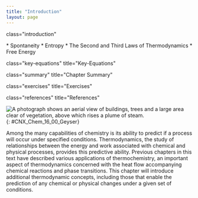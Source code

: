 ```yaml
---
title: "Introduction"
layout: page
---
```



<cnx-pi data-type="cnx.flag.introduction"> class="introduction" </cnx-pi>

<div data-type="abstract" markdown="1">
* Spontaneity
* Entropy
* The Second and Third Laws of Thermodynamics
* Free Energy

</div>

<cnx-pi data-type="cnx.eoc">class="key-equations" title="Key-Equations"</cnx-pi>

<cnx-pi data-type="cnx.eoc">class="summary" title="Chapter Summary"</cnx-pi>

<cnx-pi data-type="cnx.eoc">class="exercises" title="Exercises"</cnx-pi>

<cnx-pi data-type="cnx.eoc">class="references" title="References"</cnx-pi>

 ![A photograph shows an aerial view of buildings, trees and a large area clear of vegetation, above which rises a plume of steam.](../resources/CNX_Chem_16_00_Geyser.jpg "Geysers are a dramatic display of thermodynamic principles in nature. As water inside the earth heats up, it rises to the surface through small channels. Pressure builds up until the water turns to steam, and steam is expelled forcefully through a hole at the surface. (credit: modification of work by Yellowstone National Park)"){: #CNX_Chem_16_00_Geyser}

Among the many capabilities of chemistry is its ability to predict if a process will occur under specified conditions. Thermodynamics, the study of relationships between the energy and work associated with chemical and physical processes, provides this predictive ability. Previous chapters in this text have described various applications of thermochemistry, an important aspect of thermodynamics concerned with the heat flow accompanying chemical reactions and phase transitions. This chapter will introduce additional thermodynamic concepts, including those that enable the prediction of any chemical or physical changes under a given set of conditions.

